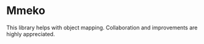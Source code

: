 # Mmeko

This library helps with object mapping.
Collaboration and improvements are highly appreciated.
